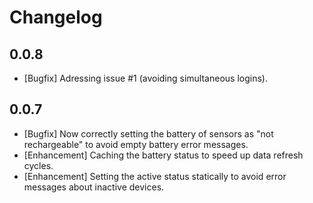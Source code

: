 # Changelog

## 0.0.8
- [Bugfix] Adressing issue #1 (avoiding simultaneous logins).

## 0.0.7
- [Bugfix] Now correctly setting the battery of sensors as "not rechargeable" to avoid empty battery error messages.
- [Enhancement] Caching the battery status to speed up data refresh cycles.
- [Enhancement] Setting the active status statically to avoid error messages about inactive devices.
